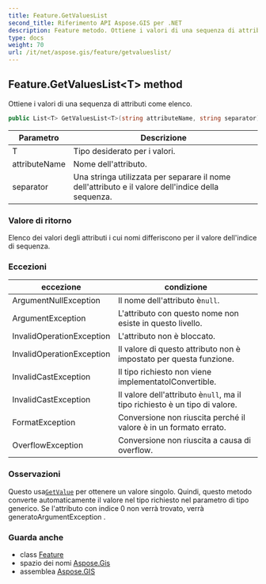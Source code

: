 ```yaml
---
title: Feature.GetValuesList
second_title: Riferimento API Aspose.GIS per .NET
description: Feature metodo. Ottiene i valori di una sequenza di attributi come elenco.
type: docs
weight: 70
url: /it/net/aspose.gis/feature/getvalueslist/
---
```

## Feature.GetValuesList&lt;T&gt; method

Ottiene i valori di una sequenza di attributi come elenco.

```csharp
public List<T> GetValuesList<T>(string attributeName, string separator)
```

| Parametro | Descrizione |
| --- | --- |
| T | Tipo desiderato per i valori. |
| attributeName | Nome dell'attributo. |
| separator | Una stringa utilizzata per separare il nome dell'attributo e il valore dell'indice della sequenza. |

### Valore di ritorno

Elenco dei valori degli attributi i cui nomi differiscono per il valore dell'indice di sequenza.

### Eccezioni

| eccezione | condizione |
| --- | --- |
| ArgumentNullException | Il nome dell'attributo è`null`. |
| ArgumentException | L'attributo con questo nome non esiste in questo livello. |
| InvalidOperationException | L'attributo non è bloccato. |
| InvalidOperationException | Il valore di questo attributo non è impostato per questa funzione. |
| InvalidCastException | Il tipo richiesto non viene implementatoIConvertible. |
| InvalidCastException | Il valore dell'attributo è`null`, ma il tipo richiesto è un tipo di valore. |
| FormatException | Conversione non riuscita perché il valore è in un formato errato. |
| OverflowException | Conversione non riuscita a causa di overflow. |

### Osservazioni

Questo usa[`GetValue`](../getvalue/) per ottenere un valore singolo. Quindi, questo metodo converte automaticamente il valore nel tipo richiesto nel parametro di tipo generico.  Se l'attributo con indice 0 non verrà trovato, verrà generatoArgumentException .

### Guarda anche

* class [Feature](../)
* spazio dei nomi [Aspose.Gis](../../feature/)
* assemblea [Aspose.GIS](../../../)


